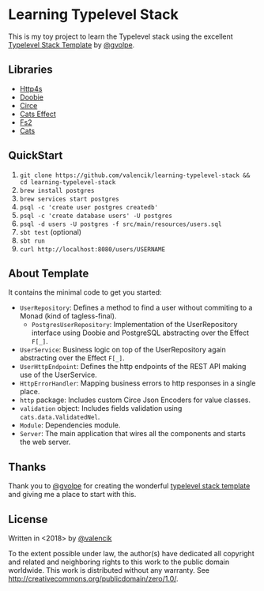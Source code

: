Learning Typelevel Stack
========================

This is my toy project to learn the Typelevel stack using the excellent [Typelevel Stack Template][typelevel-stack] by [@gvolpe][gvolpe].


Libraries
---------

- [Http4s][http4s] 
- [Doobie][doobie] 
- [Circe][circe] 
- [Cats Effect][cats-effect] 
- [Fs2][fs2]
- [Cats][cats]


QuickStart
----------

1. `git clone https://github.com/valencik/learning-typelevel-stack && cd learning-typelevel-stack`
2. `brew install postgres`
3. `brew services start postgres`
4. `psql -c 'create user postgres createdb'`
5. `psql -c 'create database users' -U postgres`
6. `psql -d users -U postgres -f src/main/resources/users.sql`
7. `sbt test` (optional)
8. `sbt run`
9. `curl http://localhost:8080/users/USERNAME`


About Template
--------------

It contains the minimal code to get you started:

- `UserRepository`: Defines a method to find a user without commiting to a Monad (kind of tagless-final).
  - `PostgresUserRepository`: Implementation of the UserRepository interface using Doobie and PostgreSQL abstracting over the Effect `F[_]`.
- `UserService`: Business logic on top of the UserRepository again abstracting over the Effect `F[_]`.
- `UserHttpEndpoint`: Defines the http endpoints of the REST API making use of the UserService.
- `HttpErrorHandler`: Mapping business errors to http responses in a single place.
- `http` package: Includes custom Circe Json Encoders for value classes.
- `validation` object: Includes fields validation using `cats.data.ValidatedNel`.
- `Module`: Dependencies module.
- `Server`: The main application that wires all the components and starts the web server.


Thanks
------

Thank you to [@gvolpe][gvolpe] for creating the wonderful [typelevel stack template][typelevel-stack] and giving me a place to start with this.


License
-------
Written in <2018> by [@valencik][valencik]

To the extent possible under law, the author(s) have dedicated all copyright and related
and neighboring rights to this work to the public domain worldwide.
This work is distributed without any warranty.
See <http://creativecommons.org/publicdomain/zero/1.0/>.

[typelevel-stack]: https://github.com/gvolpe/typelevel-stack.g8
[typelevel]: https://typelevel.org
[http4s]: http://http4s.org/
[doobie]: http://tpolecat.github.io/doobie/
[circe]: https://circe.github.io/circe/
[cats-effect]: https://github.com/typelevel/cats-effect
[cats]: https://typelevel.org/cats/
[fs2]: https://github.com/functional-streams-for-scala/fs2

[sbt]: http://www.scala-sbt.org/1.x/docs/Setup.html
[postgresql]: https://www.postgresql.org/download/
[gvolpe]: https://github.com/gvolpe
[valencik]: https://github.com/valencik
